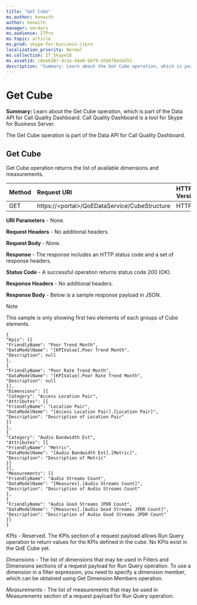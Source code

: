 ```yaml
---
title: "Get Cube"
ms.author: kenwith
author: kenwith
manager: serdars
ms.audience: ITPro
ms.topic: article
ms.prod: skype-for-business-itpro
localization_priority: Normal
ms.collection: IT_Skype16
ms.assetid: c8eeb387-dc1e-44e0-bbf9-a566f8bda551
description: "Summary: Learn about the Get Cube operation, which is part of the Data API for Call Quality Dashboard. Call Quality Dashboard is a tool for Skype for Business Server."
---
```


# Get Cube
 
**Summary:** Learn about the Get Cube operation, which is part of the Data API for Call Quality Dashboard. Call Quality Dashboard is a tool for Skype for Business Server.
  
The Get Cube operation is part of the Data API for Call Quality Dashboard.
  
## Get Cube

Get Cube operation returns the list of available dimensions and measurements.
  

|**Method**|**Request URI**|**HTTP Version**|
|:-----|:-----|:-----|
|GET  <br/> |https://\<portal\>/QoEDataService/CubeStructure  <br/> |HTTP/1.1  <br/> |
   
 **URI Parameters** - None.
  
 **Request Headers** - No additional headers.
  
 **Request Body** - None.
  
 **Response** - The response includes an HTTP status code and a set of response headers.
  
 **Status Code** - A successful operation returns status code 200 (OK).
  
 **Response Headers** - No additional headers.
  
 **Response Body** - Below is a sample response payload in JSON.
  
> [!NOTE]
> This sample is only showing first two elements of each groups of Cube elements. 
  
```
{
"Kpis": [{
"FriendlyName": "Poor Trend Month",
"DataModelName": "[KPIValue].Poor Trend Month",
"Description": null
},
{
"FriendlyName": "Poor Rate Trend Month",
"DataModelName": "[KPIValue].Poor Rate Trend Month",
"Description": null
}],
"Dimensions": [{
"Category": "Access Location Pair",
"Attributes": [{
"FriendlyName": "Location Pair",
"DataModelName": "[Access Location Pair].[Location Pair]",
"Description": "Description of Location Pair"
}]
},
{
"Category": "Audio Bandwidth Est",
"Attributes": [{
"FriendlyName": "Metric",
"DataModelName": "[Audio Bandwidth Est].[Metric]",
"Description": "Description of Metric"
}]
}],
"Measurements": [{
"FriendlyName": "Audio Streams Count",
"DataModelName": "[Measures].[Audio Streams Count]",
"Description": "Description of Audio Streams Count"
},
{
"FriendlyName": "Audio Good Streams JPDR Count",
"DataModelName": "[Measures].[Audio Good Streams JPDR Count]",
"Description": "Description of Audio Good Streams JPDR Count"
}]
}
```

 *KPIs*  - Reserved. The KPIs section of a request payload allows Run Query operation to return values for the KPIs defined in the cube. No KPIs exist in the QoE Cube yet.
  
 *Dimensions*  - The list of dimensions that may be used in Filters and Dimensions sections of a request payload for Run Query operation. To use a dimension in a filter expression, you need to specify a dimension member, which can be obtained using Get Dimension Members operation.
  
 *Measurements*  - The list of measurements that may be used in Measurements section of a request payload for Run Query operation.
  

